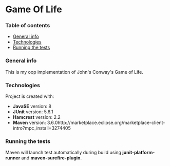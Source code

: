 # Game Of Life

### Table of contents
* [General info](#general-info)
* [Technologies](#technologies)
* [Running the tests](#running-the-tests)

### General info
This is my oop implementation of John's Conway's Game of Life.

### Technologies
Project is created with:<br />
* **JavaSE** version: 8<br />
* **JUnit** version: 5.6.1<br />
* **Hamcrest** version: 2.2<br />
* **Maven** version: 3.6.0http://marketplace.eclipse.org/marketplace-client-intro?mpc_install=3274405

### Running the tests
Maven will launch test automatically during build using **junit-platform-runner** and **maven-surefire-plugin**.